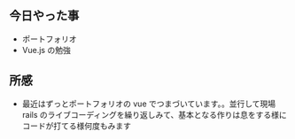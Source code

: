 ## 今日やった事

- ポートフォリオ
- Vue.js の勉強

## 所感

- 最近はずっとポートフォリオの vue でつまづいています。。並行して現場 rails のライブコーディングを繰り返しみて、基本となる作りは息をする様にコードが打てる様何度もみます
